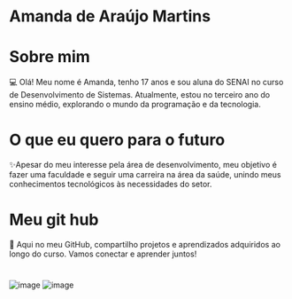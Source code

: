 # Amanda de Araújo Martins

# Sobre mim
💻 Olá! Meu nome é Amanda, tenho 17 anos e sou aluna do SENAI no curso de Desenvolvimento de Sistemas. Atualmente, estou no terceiro ano do ensino médio, explorando o mundo da programação e da tecnologia. 

# 

# O que eu quero para o futuro
✨Apesar do meu interesse pela área de desenvolvimento, meu objetivo é fazer uma faculdade e seguir uma carreira na área da saúde, unindo meus conhecimentos tecnológicos às necessidades do setor. 

#

# Meu git hub
🚀 Aqui no meu GitHub, compartilho projetos e aprendizados adquiridos ao longo do curso. Vamos conectar e aprender juntos! 

#

![image](https://github.com/user-attachments/assets/2200ac88-d2cf-4769-8dd9-53a879e6ac22)
![image](https://github.com/user-attachments/assets/3667f1ea-7765-470c-afe6-f6657745ef4f)


